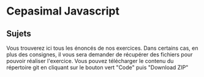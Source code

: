 # Cepasimal Javascript

## Sujets
Vous trouverez ici tous les énoncés de nos exercices. Dans certains cas, en plus des consignes, il vous sera demander de récupérer des fichiers pour pouvoir
réaliser l'exercice. Vous pouvez télécharger le contenu du répertoire git en cliquant sur le bouton vert "Code" puis "Download ZIP"
